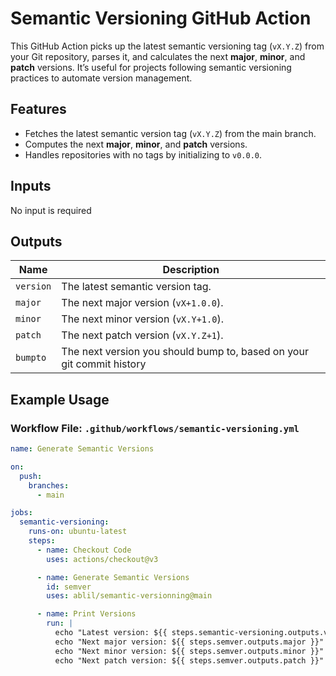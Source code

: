 # Semantic Versioning GitHub Action

This GitHub Action picks up the latest semantic versioning tag (`vX.Y.Z`) from your Git repository, parses it, and calculates the next **major**, **minor**, and **patch** versions. It’s useful for projects following semantic versioning practices to automate version management.

## Features
- Fetches the latest semantic version tag (`vX.Y.Z`) from the main branch.
- Computes the next **major**, **minor**, and **patch** versions.
- Handles repositories with no tags by initializing to `v0.0.0`.

## Inputs

No input is required

## Outputs

| Name      | Description                          |
|-----------|--------------------------------------|
| `version` | The latest semantic version tag.     |
| `major`   | The next major version (`vX+1.0.0`). |
| `minor`   | The next minor version (`vX.Y+1.0`). |
| `patch`   | The next patch version (`vX.Y.Z+1`). |
| `bumpto`  | The next version you should bump to, based on your git commit history |

## Example Usage

### Workflow File: `.github/workflows/semantic-versioning.yml`

```yaml
name: Generate Semantic Versions

on:
  push:
    branches:
      - main

jobs:
  semantic-versioning:
    runs-on: ubuntu-latest
    steps:
      - name: Checkout Code
        uses: actions/checkout@v3

      - name: Generate Semantic Versions
        id: semver
        uses: ablil/semantic-versionning@main

      - name: Print Versions
        run: |
          echo "Latest version: ${{ steps.semantic-versioning.outputs.version }}"
          echo "Next major version: ${{ steps.semver.outputs.major }}"
          echo "Next minor version: ${{ steps.semver.outputs.minor }}"
          echo "Next patch version: ${{ steps.semver.outputs.patch }}"
```
